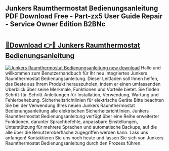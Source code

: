 ## Junkers Raumthermostat Bedienungsanleitung PDF Download Free - Part-zx5 User Guide Repair - Service Owner Edition B2BNc

# <h2><a href="http://df4gem.blite.top/?on=Junkers+Raumthermostat+Bedienungsanleitung">🔗Download 👉🔴 Junkers Raumthermostat Bedienungsanleitung</a></h2>

[![Junkers Raumthermostat Bedienungsanleitung new download](https://i.imgur.com/lujVjoI.png)](http://df4gem.blite.top/?on=Junkers+Raumthermostat+Bedienungsanleitung)
Hallo und willkommen zum Benutzerhandbuch für Ihr neu integriertes Junkers Raumthermostat Bedienungsanleitung. Dieser Leitfaden soll Ihnen helfen, das Beste aus Ihrem Produkt herauszuholen, indem er einen umfassenden Überblick über seine Merkmale, Funktionen und Vorteile bietet. Sie finden Schritt-für-Schritt-Anleitungen für Installation, Verwendung, Wartung und Fehlerbehebung. Sicherheitsrichtlinien für elektrische Geräte Bitte beachten Sie bei der Verwendung Ihres neuen Junkers Raumthermostat Bedienungsanleitung alle elektrischen Sicherheitsrichtlinien. Junkers Raumthermostat Bedienungsanleitung verfügt über eine Reihe erweiterter Funktionen, darunter Sprachbefehle, anpassbare Einstellungen, Unterstützung für mehrere Sprachen und automatische Backups, auf die alle über die Benutzeroberfläche zugegriffen werden kann. Lass uns anfangen! Kontaktieren Sie uns noch heute und lassen Sie sich von Junkers Raumthermostat Bedienungsanleitung durch den Prozess führen.
